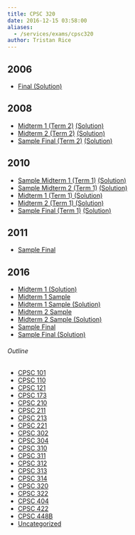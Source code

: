 ```yaml
---
title: CPSC 320
date: 2016-12-15 03:58:00
aliases:
  - /services/exams/cpsc320
author: Tristan Rice
---
```


2006
----

*   [Final (Solution)](https://web.archive.org/web/20161215035742/http://www.ugrad.cs.ubc.ca/~cs320/2009S/files/old-final-soln.pdf)

2008
----

* [Midterm 1 (Term 2)](/files/exams/2008/cs320-2008-t2-midterm1.pdf) [(Solution)](/files/exams/2008/cs320-2008-t2-midterm1-solution.pdf)
* [Midterm 2 (Term 2)](/files/exams/2008/cs320-2008-t2-midterm2.pdf) [(Solution)](/files/exams/2008/cs320-2008-t2-midterm2-solution.pdf)
* [Sample Final (Term 2)](/files/exams/2008/cs320-2008-t2-sample-final.pdf) [(Solution)](/files/exams/2008/cs320-2008-t2-sample-final-solution.pdf)

2010
----

* [Sample Midterm 1 (Term 1)](/files/exams/2010/cs320-2010-t1-sample-midterm1.pdf) [(Solution)](/files/exams/2010/cs320-2010-t1-sample-midterm1-solution.pdf)
* [Sample Midterm 2 (Term 1)](/files/exams/2010/cs320-2010-t1-sample-midterm2.pdf) [(Solution)](/files/exams/2010/cs320-2010-t1-sample-midterm2-solution.pdf)
* [Midterm 1 (Term 1) (Solution)](/files/exams/2010/cs320-2010-t1-midterm1-solution.pdf)
* [Midterm 2 (Term 1) (Solution)](/files/exams/2010/cs320-2010-t1-midterm2-solution.pdf)
* [Sample Final (Term 1)](/files/exams/2010/cs320-2010-t1-sample-final.pdf) [(Solution)](/files/exams/2010/cs320-2010-t1-sample-final-solution.pdf)

2011
----

*   [Sample Final](https://web.archive.org/web/20120201031804/http://www.ugrad.cs.ubc.ca/~cs320/2011W1/handouts/sampleFinal.pdf)

2016
----

*   [Midterm 1 (Solution)](https://ubccsss.org/files/midterm1-real-comments.pdf)
*   [Midterm 1 Sample](https://ubccsss.org/files/midterm1-sample.pdf)
*   [Midterm 1 Sample (Solution)](https://ubccsss.org/files/midterm1-sample-solutions%281%29_0.pdf)
*   [Midterm 2 Sample](https://ubccsss.org/files/midterm2-sample%281%29.pdf)
*   [Midterm 2 Sample (Solution)](https://ubccsss.org/files/midterm2-sample-solutions%284%29.pdf)
*   [Sample Final](https://ubccsss.org/files/320-2016-final-sample%281%29.pdf)
*   [Sample Final (Solution)](https://ubccsss.org/files/320-2016-final-sample-solutions%282%29.pdf)

###### Outline
* [CPSC 101](/services/exams/cpsc101)
* [CPSC 110](/services/exams/cpsc110)
* [CPSC 121](/services/exams/cpsc121)
* [CPSC 173](/services/exams/cpsc173)
* [CPSC 210](/services/exams/cpsc210)
* [CPSC 211](/services/exams/cpsc211)
* [CPSC 213](/services/exams/cpsc213)
* [CPSC 221](/services/exams/cpsc221)
* [CPSC 302](/services/exams/cpsc302)
* [CPSC 304](/services/exams/cpsc304)
* [CPSC 310](/services/exams/cpsc310)
* [CPSC 311](/services/exams/cpsc311)
* [CPSC 312](/services/exams/cpsc312)
* [CPSC 313](/services/exams/cpsc313)
* [CPSC 314](/services/exams/cpsc314)
* [CPSC 320](/services/exams/cpsc320)
* [CPSC 322](/services/exams/cpsc322)
* [CPSC 404](/services/exams/cpsc404)
* [CPSC 422](/services/exams/cpsc422)
* [CPSC 448B](/services/exams/cpsc448B)
* [Uncategorized](/services/exams/uncategorized)
